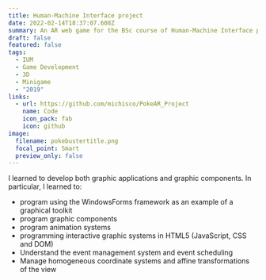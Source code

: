 ```yaml
---
title: Human-Machine Interface project
date: 2022-02-14T18:37:07.608Z
summary: An AR web game for the BSc course of Human-Machine Interface project.
draft: false
featured: false
tags:
  - IUM
  - Game Development
  - 3D
  - Minigame
  - "2019"
links:
  - url: https://github.com/michisco/PokeAR_Project
    name: Code
    icon_pack: fab
    icon: github
image:
  filename: pokebustertitle.png
  focal_point: Smart
  preview_only: false
---
```

I learned to develop both graphic applications and graphic components. In particular, I learned to:

* program using the WindowsForms framework as an example of a graphical toolkit
* program graphic components
* program animation systems
* programming interactive graphic systems in HTML5 (JavaScript, CSS and DOM)
* Understand the event management system and event scheduling
* Manage homogeneous coordinate systems and affine transformations of the view